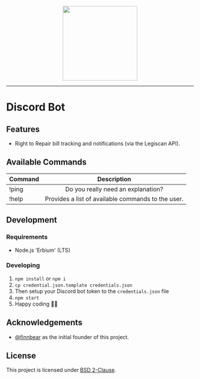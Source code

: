 <p align="center">
  <img src="https://raw.githubusercontent.com/fixmyrights/discord-bot/master/.github/logo.png" width="200px" alt=""/>
</p>

<hr>

# Discord Bot

## Features

-   Right to Repair bill tracking and notifications (via the Legiscan API).

## Available Commands

| Command |                    Description                     |
| ------- | :------------------------------------------------: |
| !ping   |         Do you really need an explanation?         |
| !help   | Provides a list of available commands to the user. |

## Development

### Requirements

-   Node.js 'Erbium' (LTS)

### Developing

1. `npm install` or `npm i`
2. `cp credential.json.template credentials.json`
3. Then setup your Discord bot token to the `credentials.json` file
4. `npm start`
5. Happy coding 🎉🙌

## Acknowledgements

-   [@finnbear](https://www.gitlab.com/finnbear) as the initial founder of this project.

## License

This project is licensed under [BSD 2-Clause](https://spdx.org/licenses/BSD-2-Clause.html).
